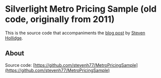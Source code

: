 # Silverlight Metro Pricing Sample (old code, originally from 2011)

This is the source code that accompaniments the [blog post](http://stevenhollidge.blogspot.co.uk/2011/06/silverlight-high-frequency-services.html) by [Steven Hollidge](http://stevenhollidge.com).


## About

Source code:  [https://github.com/stevenh77/MetroPricingSample](https://github.com/stevenh77/MetroPricingSample)